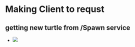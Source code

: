 # Making Client to requst
## getting new turtle from /Spawn service

- <img src="https://raw.githubusercontent.com/AlaaElnagar/Self-Driving-Car-track-tasks/main/ROS2_Tasks/Bonus/Screenshot%20from%202021-04-28%2000-54-16.png" />
